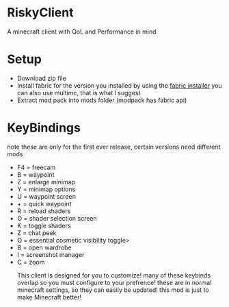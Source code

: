 # RiskyClient
A minecraft client with QoL and Performance in mind
<html><h1>Setup</h1>
  <ul>
    <li>Download zip file</li>
    <li>Install fabric for the version you installed by using the <a target="_blank" href="https://fabricmc.net/">fabric installer</a> you can also use multimc, that is what I suggest</li>
    <li>Extract mod pack into mods folder (modpack has fabric api)</li>
  </ul>
</html>
<html><h1>KeyBindings</h1>
<p>note these are only for the first ever release, certain versions need different mods</p>
  <ul>
    <li>F4 = freecam</li>
    <li>B = waypoint</li>
    <li>Z = enlarge minimap</li>
    <li>Y = minimap options</li>
    <li>U = waypoint screen</li>
    <li>+ = quick waypoint</li>
    <li>R = reload shaders</li>
    <li>O = shader selection screen</li>
    <li>K = toggle shaders</li>
    <li>Z = chat peek</li>
    <li>O = essential cosmetic visibility toggle></li>
    <li>B = open wardrobe</li>
    <li>I = screenshot manager</li>
    <li>C = zoom</li>
    <p>This client is designed for you to customize! many of these keybinds overlap so you must configure to your prefrence! these are in normal minecraft settings, so they can easily be updated! this mod is just to make Minecraft better!</p>
  </ul>
</html>
